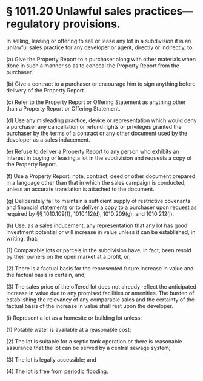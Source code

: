 # § 1011.20   Unlawful sales practices—regulatory provisions.

In selling, leasing or offering to sell or lease any lot in a subdivision it is an unlawful sales practice for any developer or agent, directly or indirectly, to:


(a) Give the Property Report to a purchaser along with other materials when done in such a manner so as to conceal the Property Report from the purchaser.


(b) Give a contract to a purchaser or encourage him to sign anything before delivery of the Property Report.


(c) Refer to the Property Report or Offering Statement as anything other than a Property Report or Offering Statement.


(d) Use any misleading practice, device or representation which would deny a purchaser any cancellation or refund rights or privileges granted the purchaser by the terms of a contract or any other document used by the developer as a sales inducement.


(e) Refuse to deliver a Property Report to any person who exhibits an interest in buying or leasing a lot in the subdivision and requests a copy of the Property Report.


(f) Use a Property Report, note, contract, deed or other document prepared in a language other than that in which the sales campaign is conducted, unless an accurate translation is attached to the document.


(g) Deliberately fail to maintain a sufficient supply of restrictive covenants and financial statements or to deliver a copy to a purchaser upon request as required by §§ 1010.109(f), 1010.112(d), 1010.209(g), and 1010.212(i).


(h) Use, as a sales inducement, any representation that any lot has good investment potential or will increase in value unless it can be established, in writing, that:


(1) Comparable lots or parcels in the subdivision have, in fact, been resold by their owners on the open market at a profit, or;


(2) There is a factual basis for the represented future increase in value and the factual basis is certain, and;


(3) The sales price of the offered lot does not already reflect the anticipated increase in value due to any promised facilities or amenities. The burden of establishing the relevancy of any comparable sales and the certainty of the factual basis of the increase in value shall rest upon the developer.


(i) Represent a lot as a homesite or building lot unless:


(1) Potable water is available at a reasonable cost;


(2) The lot is suitable for a septic tank operation or there is reasonable assurance that the lot can be served by a central sewage system;


(3) The lot is legally accessible; and


(4) The lot is free from periodic flooding.




